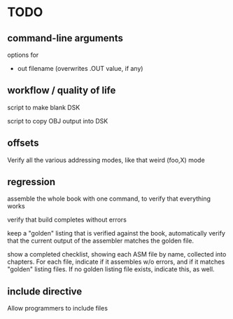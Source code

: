 TODO
====================


command-line arguments
----------------------------------------

options for
 - out filename (overwrites .OUT value, if any)


workflow / quality of life
----------------------------------------
script to make blank DSK

script to copy OBJ output into DSK


offsets
----------------------------------------
Verify all the various addressing modes, like that weird (foo,X) mode



regression
----------------------------------------
assemble the whole book with one command, to verify that everything
works

verify that build completes without errors

keep a "golden" listing that is verified against the book,
automatically verify that the current output of the assembler matches
the golden file.

show a completed checklist, showing each ASM file by name, collected 
into chapters. For each file, indicate if it assembles w/o errors, and
if it matches "golden" listing files. If no golden listing file exists,
indicate this, as well.

include directive
----------------------------------------
Allow programmers to include files
